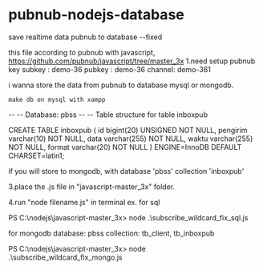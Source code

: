 # pubnub-nodejs-database
save realtime data pubnub to database --fixed



this file according to pubnub with javascript, https://github.com/pubnub/javascript/tree/master_3x 1.need setup pubnub key subkey : demo-36 pubkey : demo-36 channel: demo-361

i wanna store the data from pubnub to database mysql or mongodb.

    make db on mysql with xampp

-- -- Database: pbss
-- -- Table structure for table inboxpub

CREATE TABLE inboxpub ( id bigint(20) UNSIGNED NOT NULL, pengirim varchar(10) NOT NULL, data varchar(255) NOT NULL, waktu varchar(255) NOT NULL, format varchar(20) NOT NULL ) ENGINE=InnoDB DEFAULT CHARSET=latin1;

if you will store to mongodb, with database 'pbss' collection 'inboxpub'

3.place the .js file in "javascript-master_3x" folder.

4.run "node filename.js" in terminal ex. for sql 

PS C:\nodejs\javascript-master_3x> node .\subscribe_wildcard_fix_sql.js





for mongodb 
database: pbss
collection: tb_client, tb_inboxpub


PS C:\nodejs\javascript-master_3x> node .\subscribe_wildcard_fix_mongo.js
